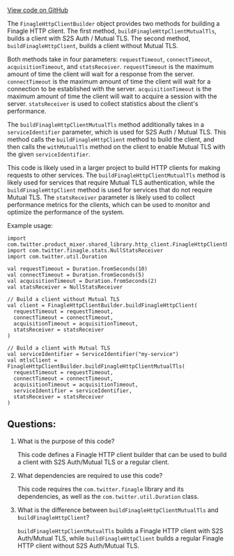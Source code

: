 [View code on GitHub](https://github.com/misbahsy/the-algorithm/product-mixer/shared-library/src/main/scala/com/twitter/product_mixer/shared_library/http_client/FinagleHttpClientBuilder.scala)

The `FinagleHttpClientBuilder` object provides two methods for building a Finagle HTTP client. The first method, `buildFinagleHttpClientMutualTls`, builds a client with S2S Auth / Mutual TLS. The second method, `buildFinagleHttpClient`, builds a client without Mutual TLS. 

Both methods take in four parameters: `requestTimeout`, `connectTimeout`, `acquisitionTimeout`, and `statsReceiver`. `requestTimeout` is the maximum amount of time the client will wait for a response from the server. `connectTimeout` is the maximum amount of time the client will wait for a connection to be established with the server. `acquisitionTimeout` is the maximum amount of time the client will wait to acquire a session with the server. `statsReceiver` is used to collect statistics about the client's performance.

The `buildFinagleHttpClientMutualTls` method additionally takes in a `serviceIdentifier` parameter, which is used for S2S Auth / Mutual TLS. This method calls the `buildFinagleHttpClient` method to build the client, and then calls the `withMutualTls` method on the client to enable Mutual TLS with the given `serviceIdentifier`.

This code is likely used in a larger project to build HTTP clients for making requests to other services. The `buildFinagleHttpClientMutualTls` method is likely used for services that require Mutual TLS authentication, while the `buildFinagleHttpClient` method is used for services that do not require Mutual TLS. The `statsReceiver` parameter is likely used to collect performance metrics for the clients, which can be used to monitor and optimize the performance of the system. 

Example usage:

```
import com.twitter.product_mixer.shared_library.http_client.FinagleHttpClientBuilder
import com.twitter.finagle.stats.NullStatsReceiver
import com.twitter.util.Duration

val requestTimeout = Duration.fromSeconds(10)
val connectTimeout = Duration.fromSeconds(5)
val acquisitionTimeout = Duration.fromSeconds(2)
val statsReceiver = NullStatsReceiver

// Build a client without Mutual TLS
val client = FinagleHttpClientBuilder.buildFinagleHttpClient(
  requestTimeout = requestTimeout,
  connectTimeout = connectTimeout,
  acquisitionTimeout = acquisitionTimeout,
  statsReceiver = statsReceiver
)

// Build a client with Mutual TLS
val serviceIdentifier = ServiceIdentifier("my-service")
val mtlsClient = FinagleHttpClientBuilder.buildFinagleHttpClientMutualTls(
  requestTimeout = requestTimeout,
  connectTimeout = connectTimeout,
  acquisitionTimeout = acquisitionTimeout,
  serviceIdentifier = serviceIdentifier,
  statsReceiver = statsReceiver
)
```
## Questions: 
 1. What is the purpose of this code?
    
    This code defines a Finagle HTTP client builder that can be used to build a client with S2S Auth/Mutual TLS or a regular client.

2. What dependencies are required to use this code?
    
    This code requires the `com.twitter.finagle` library and its dependencies, as well as the `com.twitter.util.Duration` class.

3. What is the difference between `buildFinagleHttpClientMutualTls` and `buildFinagleHttpClient`?
    
    `buildFinagleHttpClientMutualTls` builds a Finagle HTTP client with S2S Auth/Mutual TLS, while `buildFinagleHttpClient` builds a regular Finagle HTTP client without S2S Auth/Mutual TLS.